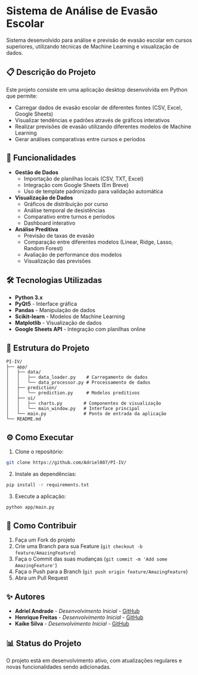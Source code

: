 # Sistema de Análise de Evasão Escolar
Sistema desenvolvido para análise e previsão de evasão escolar em cursos superiores, utilizando técnicas de Machine Learning e visualização de dados.
## 📋 Descrição do Projeto
Este projeto consiste em uma aplicação desktop desenvolvida em Python que permite:
- Carregar dados de evasão escolar de diferentes fontes (CSV, Excel, Google Sheets)
- Visualizar tendências e padrões através de gráficos interativos
- Realizar previsões de evasão utilizando diferentes modelos de Machine Learning
- Gerar análises comparativas entre cursos e períodos
## 🚀 Funcionalidades
- **Gestão de Dados**
  - Importação de planilhas locais (CSV, TXT, Excel)
  - Integração com Google Sheets (Em Breve)
  - Uso de template padronizado para validação automática
- **Visualização de Dados**
  - Gráficos de distribuição por curso
  - Análise temporal de desistências
  - Comparativo entre turnos e períodos
  - Dashboard interativo
- **Análise Preditiva**
  - Previsão de taxas de evasão
  - Comparação entre diferentes modelos (Linear, Ridge, Lasso, Random Forest)
  - Avaliação de performance dos modelos
  - Visualização das previsões
## 🛠️ Tecnologias Utilizadas
- **Python 3.x**
- **PyQt5** - Interface gráfica
- **Pandas** - Manipulação de dados
- **Scikit-learn** - Modelos de Machine Learning
- **Matplotlib** - Visualização de dados
- **Google Sheets API** - Integração com planilhas online
## 📁 Estrutura do Projeto
```
PI-IV/
├── app/
│   ├── data/
│   │   ├── data_loader.py    # Carregamento de dados
│   │   └── data_processor.py # Processamento de dados
│   ├── prediction/
│   │   └── prediction.py     # Modelos preditivos
│   ├── ui/
│   │   ├── charts.py        # Componentes de visualização
│   │   └── main_window.py   # Interface principal
│   └── main.py              # Ponto de entrada da aplicação
└── README.md
```

## ⚙️ Como Executar
1. Clone o repositório:

```bash
git clone https://github.com/Adriel007/PI-IV/
```


2. Instale as dependências:
```bash
pip install -r requirements.txt
```


3. Execute a aplicação:
```bash
python app/main.py
```


## 🤝 Como Contribuir
1. Faça um Fork do projeto
2. Crie uma Branch para sua Feature (`git checkout -b feature/AmazingFeature`)
3. Faça o Commit das suas mudanças (`git commit -m 'Add some AmazingFeature'`)
4. Faça o Push para a Branch (`git push origin feature/AmazingFeature`)
5. Abra um Pull Request

## ✨ Autores
* **Adriel Andrade** - *Desenvolvimento Inicial* - [GitHub](https://github.com/adriel007)
* **Henrique Freitas** - *Desenvolvimento Inicial* - [GitHub](https://github.com/)
* **Kaíke Silva** - *Desenvolvimento Inicial* - [GitHub](https://github.com/)

## 📊 Status do Projeto
O projeto está em desenvolvimento ativo, com atualizações regulares e novas funcionalidades sendo adicionadas.